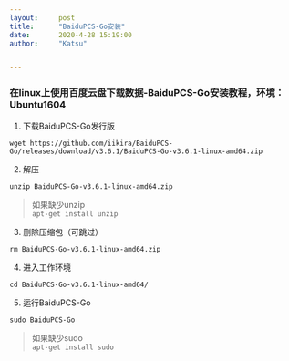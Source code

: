 ```yaml
---
layout:     post
title:      "BaiduPCS-Go安装"
date:       2020-4-28 15:19:00
author:     "Katsu"


---
```


### 在linux上使用百度云盘下载数据-BaiduPCS-Go安装教程，环境：Ubuntu1604

1. 下载BaiduPCS-Go发行版<br>
```
wget https://github.com/iikira/BaiduPCS-Go/releases/download/v3.6.1/BaiduPCS-Go-v3.6.1-linux-amd64.zip
```

2. 解压<br>
```
unzip BaiduPCS-Go-v3.6.1-linux-amd64.zip
```
>如果缺少unzip<br>
>```apt-get install unzip```

3. 删除压缩包（可跳过）<br>
```
rm BaiduPCS-Go-v3.6.1-linux-amd64.zip
```

4. 进入工作环境<br>
```
cd BaiduPCS-Go-v3.6.1-linux-amd64/
```

5. 运行BaiduPCS-Go<br>
```
sudo BaiduPCS-Go
```
>如果缺少sudo<br>
>```apt-get install sudo```

